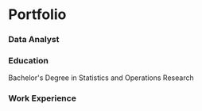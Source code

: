 # Portfolio
### Data Analyst


### Education
Bachelor's Degree in Statistics and Operations Research

### Work Experience
